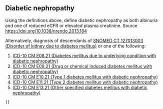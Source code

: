 ## Diabetic nephropathy 

Using the definitions above, define diabetic nephropathy as both albinuria and one of reduced eGFR or elevated plasma creatinine. Source https://doi.org/10.1038/nrendo.2013.184

Alternatively, diagnosis of descendants of [SNOMED CT 127013003 (Disorder of kidney due to diabetes mellitus)](https://athena.ohdsi.org/search-terms/terms/192279) or one of the following:

1. [ICD-10 CM E08.21 (Diabetes mellitus due to underlying condition with diabetic nephropathy)](https://athena.ohdsi.org/search-terms/terms/45533009)
2. [ICD-10 CM E09.21 (Drug or chemical induced diabetes mellitus with diabetic nephropathy)](https://athena.ohdsi.org/search-terms/terms/45552376)
3. [ICD-10 CM E10.21 (Type 1 diabetes mellitus with diabetic nephropathy)](https://athena.ohdsi.org/search-terms/terms/45552379)
4. [ICD-10 CM E11.21 (Type 2 diabetes mellitus with diabetic nephropathy)](https://athena.ohdsi.org/search-terms/terms/45591027)
5. [ICD-10 CM E13.21 (Other specified diabetes mellitus with diabetic nephropathy)](https://athena.ohdsi.org/search-terms/terms/45542741)

```SQL
{}
```
